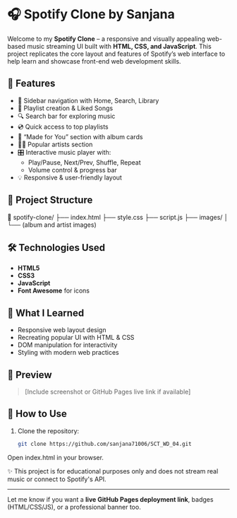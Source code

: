 # 🎧 Spotify Clone by Sanjana

Welcome to my **Spotify Clone** – a responsive and visually appealing web-based music streaming UI built with **HTML, CSS, and JavaScript**. This project replicates the core layout and features of Spotify’s web interface to help learn and showcase front-end web development skills.

## 🚀 Features

- 🎵 Sidebar navigation with Home, Search, Library
- 📀 Playlist creation & Liked Songs
- 🔍 Search bar for exploring music
- 💿 Quick access to top playlists
- 🌟 “Made for You” section with album cards
- 🧑‍🎤 Popular artists section
- 🎛️ Interactive music player with:
  - Play/Pause, Next/Prev, Shuffle, Repeat
  - Volume control & progress bar
- 💡 Responsive & user-friendly layout

## 📁 Project Structure

📁 spotify-clone/
├── index.html
├── style.css
├── script.js
├── images/
│ └── (album and artist images)


## 🛠️ Technologies Used

- **HTML5**
- **CSS3**
- **JavaScript**
- **Font Awesome** for icons

## 🎯 What I Learned

- Responsive web layout design
- Recreating popular UI with HTML & CSS
- DOM manipulation for interactivity
- Styling with modern web practices

## 📸 Preview

> [Include screenshot or GitHub Pages live link if available]

## 📌 How to Use

1. Clone the repository:
   ```bash
   git clone https://github.com/sanjana71006/SCT_WD_04.git
   ```
Open index.html in your browser.

✨ This project is for educational purposes only and does not stream real music or connect to Spotify's API.

---

Let me know if you want a **live GitHub Pages deployment link**, badges (HTML/CSS/JS), or a professional banner too.

